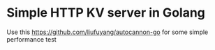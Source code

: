 # Simple HTTP KV server in Golang

Use this https://github.com/liufuyang/autocannon-go for some simple performance test